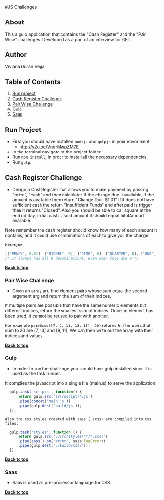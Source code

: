 #JS Challenges

## About
This a gulp application that contains the "Cash Register" and the "Pair Wise" challenges. Developed as a part of an interview for GFT.

## Author 
Viviana Durán Vega

## Table of Contents

  1. [Run project](#run-project)
  1. [Cash Register Challenge](#cash-register-challenge)
  1. [Pair Wise Challenge](#pair-wise-challenge)
  1. [Gulp](#gulp)
  1. [Saas](#saas)
 
## Run Project
- First you should have installed ``nodejs`` and ``gulpjs`` in your envoriment.
    - http://y2u.be/VnqrMwpZM7E
- In the terminal navigate to the project folder.
- Run ``npm install``, in order to install all the necessary dependencies.
- Run ``gulp``.


## Cash Register Challenge
  - Design a CashRegister that allows you to make payment by passing "price", "cash" and then calculates if the change due isavailable, if the amount is available then return "Change Due: $1.01" if it does not have sufficient cash the return "Insufficient Funds" and after paid is trigger then it returns "Closed". Also you should be able to call square at the end od day, initial cash + sold amount it should equal totalAmount available.

  Note remember the cash register should know how many of each amount it contains, and it could use cambinations of each to give you the change.

  *Example:*

  ```javascript
  [["PENNY", 0.01], ["NICKEL", 0], ["DIME", 0], ["QUARTER", 0], ["ONE", 1.00], ["FIVE", 0], ["TEN", 0], ["TWENTY", 0], ["ONE HUNDRED", 0],]
  /* It always has all 9 denominations, even when they are 0 */
  ```

**[Back to top](#table-of-contents)**

### Pair Wise Challenge
  - Given an array arr, find element pairs whose sum equal the second argument arg and return the sum of their indices.
  
  If multiple pairs are possible that have the same numeric elements but different indices, return the smallest sum of indices. Once an element has been used, it cannot be reused to pair with another.
  
  For example ``pairWise([7, 9, 11, 13, 15], 20)`` returns 6. The pairs that sum to 20 are [7, 13] and [9, 11]. We can then write out the array with their indices and values.



**[Back to top](#table-of-contents)**

### Gulp

  - In order to run the challenge you should have gulp installed since it is used as the task runner.
  
  It compiles the javascript into a single file (main.js) to serve the application:
  ```javascript
    gulp.task('scripts', function() {
        return gulp.src('src/script/*.js')
        .pipe(concat('main.js'))
        .pipe(gulp.dest('build/js'));
    });
  ```

    Also the css styles created with saas (.scss) are compiled into css files:
  ```javascript
    gulp.task('styles', function () {
        return gulp.src('./src/styles/**/*.scss')
        .pipe(sass().on('error', sass.logError))
        .pipe(gulp.dest('./build/css/'));
    });
  ```

**[Back to top](#table-of-contents)**

### Saas

  - Saas is used as pre-processor language for CSS.

**[Back to top](#table-of-contents)**
